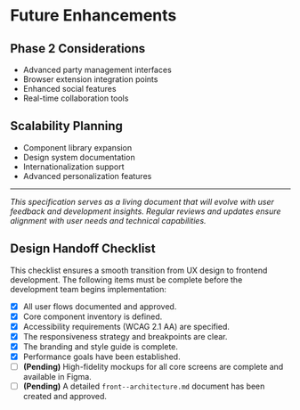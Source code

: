 # Future Enhancements

## Phase 2 Considerations
- Advanced party management interfaces
- Browser extension integration points
- Enhanced social features
- Real-time collaboration tools

## Scalability Planning
- Component library expansion
- Design system documentation
- Internationalization support
- Advanced personalization features

---

*This specification serves as a living document that will evolve with user feedback and development insights. Regular reviews and updates ensure alignment with user needs and technical capabilities.*

## **Design Handoff Checklist**
This checklist ensures a smooth transition from UX design to frontend development. The following items must be complete before the development team begins implementation:

- [x] All user flows documented and approved.
- [x] Core component inventory is defined.
- [x] Accessibility requirements (WCAG 2.1 AA) are specified.
- [x] The responsiveness strategy and breakpoints are clear.
- [x] The branding and style guide is complete.
- [x] Performance goals have been established.
- [ ] **(Pending)** High-fidelity mockups for all core screens are complete and available in Figma.
- [ ] **(Pending)** A detailed `front--architecture.md` document has been created and approved.